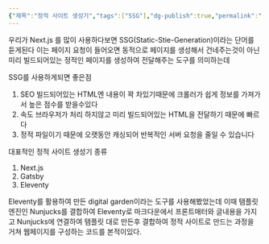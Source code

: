 ```yaml
---
{"제목":"정적 사이트 생성기","tags":["SSG"],"dg-publish":true,"permalink":"/공부/Frontend/정적 사이트 생성기/","dgPassFrontmatter":true}
---
```


우리가 Next.js 를 많이 사용하다보면 SSG(Static-Stie-Generation)이라는 단어를 듣게된다
이는 페이지 요청이 들어오면 동적으로 페이지를 생성해서 건네주는것이 아닌 미리 빌드되어있는 정적인 페이지를 생성하여 전달해주는 도구를 의미하는데 

SSG를 사용하게되면 좋은점

1. SEO 빌드되어있는 HTML엔 내용이 꽉 차있기때문에 크롤러가 쉽게 정보를 가져가서 높은 점수를 받을수있다
2. 속도 브라우저가 처리 하지않고 미리 빌드되어있는 HTML을 전달하기 때문에 빠르다
3. 정적 파일이기 때문에 오랫동안 캐싱되어 반복적인 서버 요청을 줄일 수 있습니다

대표적인 정적 사이트 생성기 종류
1. Next.js
2. Gatsby
3. Eleventy

Eleventy를 활용하여 만든 digital garden이라는 도구를 사용해봤었는데 이때 탬플릿 엔진인 Nunjucks를 결합하여 Eleventy로 마크다운에서 프론트매터와 글내용을 가지고 Nunjucks에 연결하여 탬플릿 대로 만든후 결합하여 정적 사이트로 만드는 과정을 거쳐 웹페이지를 구성하는 코드를 본적이있다. 

